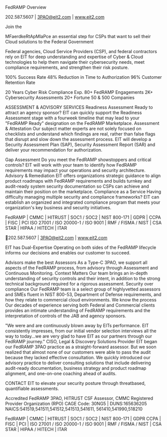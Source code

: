 FedRAMP Overview

202.587.5607 | 3PAO@eit2.com | www.eit2.com

Join the

MFaerdkeRtApMlaPce
an essential step for CSPs that want to sell their Cloud solutions to the Federal Government

Federal agencies, Cloud Service Providers (CSP), and federal contractors rely on EIT for deep understanding
and expertise of Cyber & Cloud technologies to help
them navigate their cybersecurity needs, meet compliance requirements, and strengthen their risk
posture.

100%
Success Rate
48%
Reduction in Time to Authorization
96%
Customer Retention Rate

20 Years
Cyber Risk Compliance Exp.
80+
FedRAMP Engagements
2K+
Cybersecurity Assessments
20+
Fortune 50 & 500 Companies

ASSESSMENT & ADVISORY SERVICES
Readiness Assessment
Ready to attract an agency sponsor? EIT can quickly support the Readiness Assessment stage with a fourweek timeline that may lead to your "FedRAMP Ready" designation on the FedRAMP Marketplace.
Assessment & Attestation
Our subject matter experts are not solely focused on checklists and understand which findings are real, rather than false flags that disrupt and slow down the assessment process. EIT will develop a Security Assessment Plan (SAP), Security Assessment Report (SAR) and deliver your recommendation for authorization.

Gap Assessment
Do you meet the FedRAMP showstoppers and critical controls? EIT will work with your team to identify how FedRAMP requirements may impact your operations and security architecture.
Advisory & Remediation
EIT offers organizations strategic guidance to align product roadmaps with FedRAMP requirements and builds turnkey and audit-ready system security documentation so CSPs can achieve and maintain their position on the marketplace.
Compliance as a Service
Having difficulty managing multiple security and compliance frameworks? EIT can establish an organized and integrated compliance program that meets your organization's key business and security initiatives.

FedRAMP | CMMC | HITRUST | SOC1 / SOC2 | NIST 800-171 | GDPR | CCPA | FISC | PCI ISO 27001 / ISO 20000-1 / ISO 9001 | RMF / FISMA / NIST | CSA STAR | HIPAA / HITECH | ITAR

202.587.5607 | 3PAO@eit2.com | www.eit2.com

EIT has Dual-Expertise
Operating on both sides of the FedRAMP lifecycle informs our decisions and enables our
customer to succeed.

Advisors make the best Assessors
As a Type-C 3PAO, we support all aspects of the FedRAMP process, from advisory through Assessment and Continuous Monitoring.
Context Matters
Our team brings an in-depth understanding of security controls and their intent, in addition to the strong technical background required for a rigorous assessment.
Security over compliance
Our FedRAMP team is a select group of highlyvetted assessors and SMEs fluent in NIST 800-53, Department of Defense requirements, and how they relate to commercial cloud environments.
We know the process
Our decades of experience serving both Federal and Commercial clients provides an intimate understanding of FedRAMP requirements and the interpretation of controls of the JAB and agency sponsors.

"We were and are continuously blown away by EITs performance. EIT consistently impresses, from our initial vendor selection interviews all the way to today...we are very glad to have EIT as our partners through our FedRAMP journey."
CISO, Legal & Discovery Solutions Provider
EIT began our FedRAMP 3PAO practice as a straight-forward assessor. But we soon realized that almost none of our customers were able to pass the audit because they
lacked effective consultation. We quickly introduced our advisory practice to deliver consulting solutions that include delivering audit-ready documentation, business strategy and product roadmap alignment, and one-on-one coaching ahead of audits.

CONTACT EIT to elevate your security posture through threatbased, quantifiable assessments.

Accredited FedRAMP 3PAO, HITRUST CSF Assessor, CMMC Registered Provider Organization (RPO) CAGE Code: 30NG5 | DUNS:165636205 NAICS:541519,541511,541512,541513,541611, 561410,541990,518210

FedRAMP | CMMC | HITRUST | SOC1 / SOC2 | NIST 800-171 | GDPR CCPA | FISC | PCI | ISO 27001 / ISO 20000-1 / ISO 9001 | RMF / FISMA / NIST | CSA STAR | HIPAA / HITECH | ITAR

